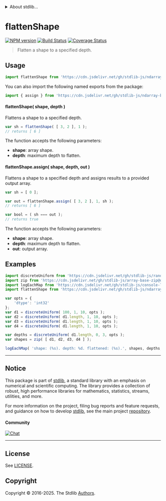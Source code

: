 <!--

@license Apache-2.0

Copyright (c) 2025 The Stdlib Authors.

Licensed under the Apache License, Version 2.0 (the "License");
you may not use this file except in compliance with the License.
You may obtain a copy of the License at

   http://www.apache.org/licenses/LICENSE-2.0

Unless required by applicable law or agreed to in writing, software
distributed under the License is distributed on an "AS IS" BASIS,
WITHOUT WARRANTIES OR CONDITIONS OF ANY KIND, either express or implied.
See the License for the specific language governing permissions and
limitations under the License.

-->


<details>
  <summary>
    About stdlib...
  </summary>
  <p>We believe in a future in which the web is a preferred environment for numerical computation. To help realize this future, we've built stdlib. stdlib is a standard library, with an emphasis on numerical and scientific computation, written in JavaScript (and C) for execution in browsers and in Node.js.</p>
  <p>The library is fully decomposable, being architected in such a way that you can swap out and mix and match APIs and functionality to cater to your exact preferences and use cases.</p>
  <p>When you use stdlib, you can be absolutely certain that you are using the most thorough, rigorous, well-written, studied, documented, tested, measured, and high-quality code out there.</p>
  <p>To join us in bringing numerical computing to the web, get started by checking us out on <a href="https://github.com/stdlib-js/stdlib">GitHub</a>, and please consider <a href="https://opencollective.com/stdlib">financially supporting stdlib</a>. We greatly appreciate your continued support!</p>
</details>

# flattenShape

[![NPM version][npm-image]][npm-url] [![Build Status][test-image]][test-url] [![Coverage Status][coverage-image]][coverage-url] <!-- [![dependencies][dependencies-image]][dependencies-url] -->

> Flatten a shape to a specified depth.

<!-- Section to include introductory text. Make sure to keep an empty line after the intro `section` element and another before the `/section` close. -->

<section class="intro">

</section>

<!-- /.intro -->

<!-- Package usage documentation. -->



<section class="usage">

## Usage

```javascript
import flattenShape from 'https://cdn.jsdelivr.net/gh/stdlib-js/ndarray-base-flatten-shape@deno/mod.js';
```

You can also import the following named exports from the package:

```javascript
import { assign } from 'https://cdn.jsdelivr.net/gh/stdlib-js/ndarray-base-flatten-shape@deno/mod.js';
```

#### flattenShape( shape, depth )

Flattens a shape to a specified depth.

```javascript
var sh = flattenShape( [ 3, 2 ], 1 );
// returns [ 6 ]
```

The function accepts the following parameters:

-   **shape**: array shape.
-   **depth**: maximum depth to flatten.

#### flattenShape.assign( shape, depth, out )

Flattens a shape to a specified depth and assigns results to a provided output array.

```javascript
var sh = [ 0 ];

var out = flattenShape.assign( [ 3, 2 ], 1, sh );
// returns [ 6 ]

var bool = ( sh === out );
// returns true
```

The function accepts the following parameters:

-   **shape**: array shape.
-   **depth**: maximum depth to flatten.
-   **out**: output array.

</section>

<!-- /.usage -->

<!-- Package usage notes. Make sure to keep an empty line after the `section` element and another before the `/section` close. -->

<section class="notes">

</section>

<!-- /.notes -->

<!-- Package usage examples. -->

<section class="examples">

## Examples

<!-- eslint no-undef: "error" -->

```javascript
import discreteUniform from 'https://cdn.jsdelivr.net/gh/stdlib-js/random-array-discrete-uniform@deno/mod.js';
import zip from 'https://cdn.jsdelivr.net/gh/stdlib-js/array-base-zip@deno/mod.js';
import logEachMap from 'https://cdn.jsdelivr.net/gh/stdlib-js/console-log-each-map@deno/mod.js';
import flattenShape from 'https://cdn.jsdelivr.net/gh/stdlib-js/ndarray-base-flatten-shape@deno/mod.js';

var opts = {
    'dtype': 'int32'
};
var d1 = discreteUniform( 100, 1, 10, opts );
var d2 = discreteUniform( d1.length, 1, 10, opts );
var d3 = discreteUniform( d1.length, 1, 10, opts );
var d4 = discreteUniform( d1.length, 1, 10, opts );

var depths = discreteUniform( d1.length, 0, 3, opts );
var shapes = zip( [ d1, d2, d3, d4 ] );

logEachMap( 'shape: (%s). depth: %d. flattened: (%s).', shapes, depths, flattenShape );
```

</section>

<!-- /.examples -->

<!-- C interface documentation. -->



<!-- Section to include cited references. If references are included, add a horizontal rule *before* the section. Make sure to keep an empty line after the `section` element and another before the `/section` close. -->

<section class="references">

</section>

<!-- /.references -->

<!-- Section for related `stdlib` packages. Do not manually edit this section, as it is automatically populated. -->

<section class="related">

</section>

<!-- /.related -->

<!-- Section for all links. Make sure to keep an empty line after the `section` element and another before the `/section` close. -->


<section class="main-repo" >

* * *

## Notice

This package is part of [stdlib][stdlib], a standard library with an emphasis on numerical and scientific computing. The library provides a collection of robust, high performance libraries for mathematics, statistics, streams, utilities, and more.

For more information on the project, filing bug reports and feature requests, and guidance on how to develop [stdlib][stdlib], see the main project [repository][stdlib].

#### Community

[![Chat][chat-image]][chat-url]

---

## License

See [LICENSE][stdlib-license].


## Copyright

Copyright &copy; 2016-2025. The Stdlib [Authors][stdlib-authors].

</section>

<!-- /.stdlib -->

<!-- Section for all links. Make sure to keep an empty line after the `section` element and another before the `/section` close. -->

<section class="links">

[npm-image]: http://img.shields.io/npm/v/@stdlib/ndarray-base-flatten-shape.svg
[npm-url]: https://npmjs.org/package/@stdlib/ndarray-base-flatten-shape

[test-image]: https://github.com/stdlib-js/ndarray-base-flatten-shape/actions/workflows/test.yml/badge.svg?branch=main
[test-url]: https://github.com/stdlib-js/ndarray-base-flatten-shape/actions/workflows/test.yml?query=branch:main

[coverage-image]: https://img.shields.io/codecov/c/github/stdlib-js/ndarray-base-flatten-shape/main.svg
[coverage-url]: https://codecov.io/github/stdlib-js/ndarray-base-flatten-shape?branch=main

<!--

[dependencies-image]: https://img.shields.io/david/stdlib-js/ndarray-base-flatten-shape.svg
[dependencies-url]: https://david-dm.org/stdlib-js/ndarray-base-flatten-shape/main

-->

[chat-image]: https://img.shields.io/gitter/room/stdlib-js/stdlib.svg
[chat-url]: https://app.gitter.im/#/room/#stdlib-js_stdlib:gitter.im

[stdlib]: https://github.com/stdlib-js/stdlib

[stdlib-authors]: https://github.com/stdlib-js/stdlib/graphs/contributors

[umd]: https://github.com/umdjs/umd
[es-module]: https://developer.mozilla.org/en-US/docs/Web/JavaScript/Guide/Modules

[deno-url]: https://github.com/stdlib-js/ndarray-base-flatten-shape/tree/deno
[deno-readme]: https://github.com/stdlib-js/ndarray-base-flatten-shape/blob/deno/README.md
[umd-url]: https://github.com/stdlib-js/ndarray-base-flatten-shape/tree/umd
[umd-readme]: https://github.com/stdlib-js/ndarray-base-flatten-shape/blob/umd/README.md
[esm-url]: https://github.com/stdlib-js/ndarray-base-flatten-shape/tree/esm
[esm-readme]: https://github.com/stdlib-js/ndarray-base-flatten-shape/blob/esm/README.md
[branches-url]: https://github.com/stdlib-js/ndarray-base-flatten-shape/blob/main/branches.md

[stdlib-license]: https://raw.githubusercontent.com/stdlib-js/ndarray-base-flatten-shape/main/LICENSE

</section>

<!-- /.links -->
